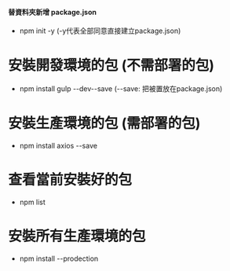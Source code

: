 #### 替資料夾新增 package.json 
- npm init -y (-y代表全部同意直接建立package.json)

# 安裝開發環境的包 (不需部署的包)
- npm install gulp --dev--save (--save: 把被置放在package.json)

# 安裝生產環境的包 (需部署的包)
- npm install axios --save

# 查看當前安裝好的包
- npm list

# 安裝所有生產環境的包
- npm install --prodection


